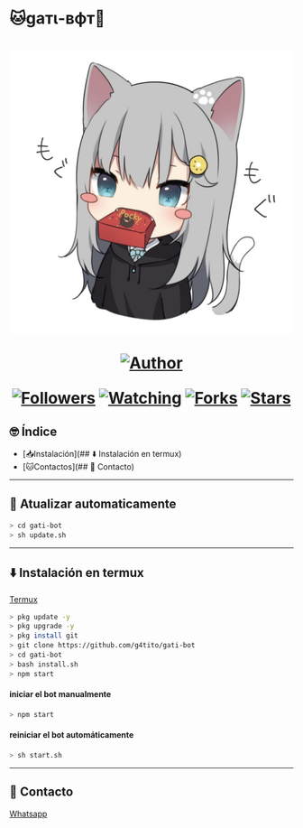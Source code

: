# 🐱gaтι-вфт🤖
<h1 align="center">
    <p>
        <img src= "almacenamiento/imajenes/gati_2.jpg">
    </p>
    <p>
        <a href="https://github.com/g4tito"><img title="Author"    src="https://img.shields.io/badge/Author-gatito-purple.svg?style=for-the-badge&logo=github"></a>
    </p>
    <p>
        <a href="https://github.com/g4tito/followers"><img title="Followers" src="https://img.shields.io/github/followers/g4tito?color=blue&style=flat-square"></a>
        <a href="https://github.com/g4tito/gati-bot/watchers"><img title="Watching" src="https://img.shields.io/github/watchers/g4tito/gati-bot?label=Watchers&color=blue&style=flat-square"></a>
        <a href="https://github.com/g4tito/gati-bot/network/members"><img title="Forks" src="https://img.shields.io/github/forks/g4tito/gati-bot?color=blue&style=flat-square"></a>
        <a href="https://github.com/g4tito/gati-bot/stargazers/"><img title="Stars" src="https://img.shields.io/github/stars/g4tito/gati-bot?color=blue&style=flat-square"></a>
    </p>
</h1>

## 🤓 Índice
- [📥Instalación](## ⬇️ Instalación en termux)
- [🐱Contactos](## 🤝 Contacto)

---------
## 🔄 Atualizar automaticamente

```bash
> cd gati-bot
> sh update.sh
```

---------

## ⬇️ Instalación en termux

[Termux](https://play.google.com/store/apps/details?id=com.termux&hl=pt_BR&gl=US)

```bash
> pkg update -y
> pkg upgrade -y
> pkg install git
> git clone https://github.com/g4tito/gati-bot
> cd gati-bot
> bash install.sh
> npm start
```

#### iniciar el bot manualmente

```bash
> npm start
```

#### reiniciar el bot automáticamente

```bash
> sh start.sh
```

---------

## 🤝 Contacto

[Whatsapp](https://api.whatsapp.com/send/?phone=%2B51940617554&text&app_absent=0)


